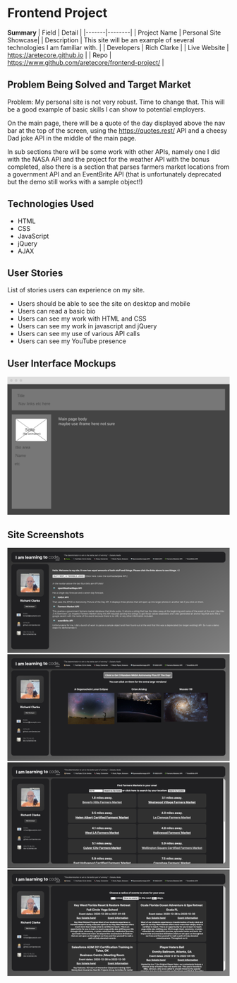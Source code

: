 # Frontend Project

**Summary**
| Field | Detail |
|-------|--------|
| Project Name | Personal Site Showcase|
| Description | This site will be an example of several technologies I am familiar with. |
| Developers | Rich Clarke |
| Live Website | https://aretecore.github.io |
| Repo | https://www.github.com/aretecore/frontend-project/ |

## Problem Being Solved and Target Market

Problem: My personal site is not very robust. Time to change that. This will be a good example of basic skills I can show to potential employers. 

On the main page, there will be a quote of the day displayed above the nav bar at the top of the screen, using the https://quotes.rest/ API and a cheesy Dad joke API in the middle of the main page.

In sub sections there will be some work with other APIs, namely one I did with the NASA API and the project for the weather API with the bonus completed, also there is a section that parses farmers market locations from a government API and an EventBrite API (that is unfortunately deprecated but the demo still works with a sample object!)

## Technologies Used
- HTML
- CSS
- JavaScript
- jQuery
- AJAX
## User Stories

List of stories users can experience on my site.


- Users should be able to see the site on desktop and mobile
- Users can read a basic bio
- Users can see my work with HTML and CSS
- Users can see my work in javascript and jQuery
- Users can see my use of various API calls
- Users can see my YouTube presence

## User Interface Mockups

![Wireframe](./img/wireframe.png)

## Site Screenshots

![Main](./img/main.png)
![NASA](./img/nasa.png)
![Farmers Market](./img/farmersmarket.png)
![EventBrite](./img/eventbrite.png)